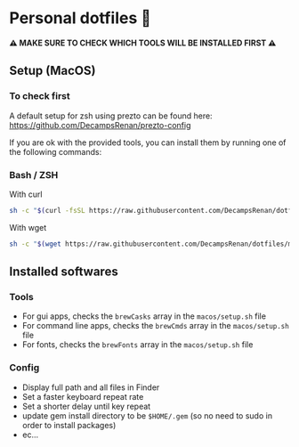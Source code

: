 # Personal dotfiles 

**⚠️ MAKE SURE TO CHECK WHICH TOOLS WILL BE INSTALLED FIRST ⚠️**

## Setup (MacOS)

### To check first

A default setup for zsh using prezto can be found here: https://github.com/DecampsRenan/prezto-config

If you are ok with the provided tools, you can install them by running one of the following commands:

### Bash / ZSH

With curl

```bash
sh -c "$(curl -fsSL https://raw.githubusercontent.com/DecampsRenan/dotfiles/master/macos/setup.sh)"
```

With wget

```bash
sh -c "$(wget https://raw.githubusercontent.com/DecampsRenan/dotfiles/master/macos/setup.sh -O -)"
```

## Installed softwares

### Tools

- For gui apps, checks the `brewCasks` array in the `macos/setup.sh` file
- For command line apps, checks the `brewCmds` array in the `macos/setup.sh` file
- For fonts, checks the `brewFonts` array in the `macos/setup.sh` file

### Config

- Display full path and all files in Finder
- Set a faster keyboard repeat rate
- Set a shorter delay until key repeat
- update gem install directory to be `$HOME/.gem` (so no need to sudo in order to install packages)
- ec...
